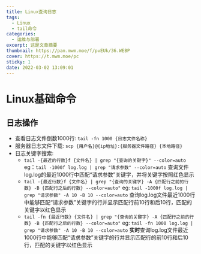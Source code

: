 ```yaml
---
title: Linux查询日志
tags:
  - Linux
  - tail命令
categories:
  - 运维与部署
excerpt: 这是文章摘要
thumbnail: https://pan.mwm.moe/f/pvEUk/36.WEBP
cover: https://t.mwm.moe/pc
sticky: 1
date: 2022-03-02 13:09:01
---
```


# Linux基础命令
## 日志操作
- 查看日志文件倒数1000行:  `tail -fn 1000 {日志文件名称}`
- 服务器日志文件下载: `scp {用户名}@{ip地址}:{服务器文件路径} {本地路径}`
- 日志关键字搜索: 
  - `tail -{最近的行数}f {文件名} | grep "{查询的关键字}" --color=auto`
    eg：`tail -1000f log.log | grep "请求参数" --color=auto`  查询文件log.log的最近1000行中匹配“请求参数”关键字，并将关键字按照红色显示
  - `tail -{最近行数}f {文件名} | grep "{查询的关键字} -A {匹配行之前的行数} -B {匹配行之后的行数} --color=auto"`
    eg: `tail -1000f log.log | grep "请求参数" -A 10 -B 10 --color=auto` 查询log.log文件最近1000行中能够匹配“请求参数”关键字的行并显示匹配行前10行和后10行，匹配的关键字以红色显示
  - `tail -fn {最近行数} {文件名} | grep "{查询的关键字} -A {匹配行之前的行数} -B {匹配行之后的行数} --color=auto"`
    eg: `tail -fn 1000 log.log | grep "请求参数" -A 10 -B 10 --color=auto`  **实时**查询log.log文件最近1000行中能够匹配“请求参数”关键字的行并显示匹配行的前10行和后10行，匹配的关键字以红色显示

